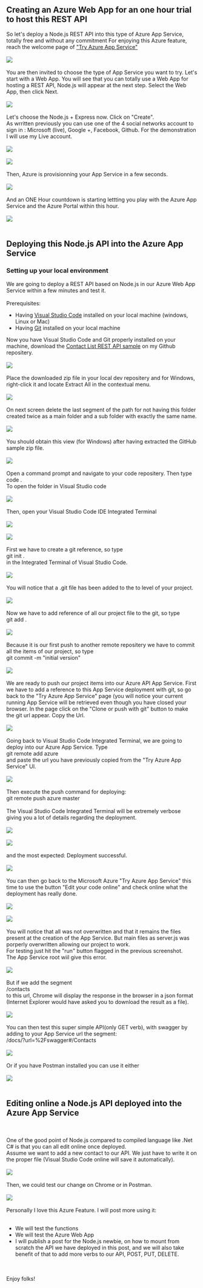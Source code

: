 
<h2>Creating an Azure Web App for an one hour trial to host this REST API</h2>
So let's deploy a Node.js REST API into this type of Azure App Service, totally free and without any commitment 
For enjoying this Azure feature, reach the welcome page of <a href="https://azure.microsoft.com/en-in/try/app-service/">"Try Azure App Service"</a>
<br>
<br>
<a href="https://4.bp.blogspot.com/-r-_Pn_Hxxno/Wep1PPZ1IOI/AAAAAAAATbc/a5eUGMKF1bUyV8wSLW8DDYB7y8YvvueFgCLcBGAs/s1600/Try%2BAzure%2BApp%2BService%2B-%2B10%2B-%2Bwelcome%2Bpage.png" imageanchor="1" ><img border="0" class="screenshot-large" src="https://4.bp.blogspot.com/-r-_Pn_Hxxno/Wep1PPZ1IOI/AAAAAAAATbc/a5eUGMKF1bUyV8wSLW8DDYB7y8YvvueFgCLcBGAs/s1600/Try%2BAzure%2BApp%2BService%2B-%2B10%2B-%2Bwelcome%2Bpage.png"  /></a>
<br>
<br>
You are then invited to choose the type of App Service you want to try. Let's start with a Web App. You will see that you can totally use a Web App for hosting a REST API, Node.js will appear at the next step. Select the Web App, then click Next. 
<br>
<br>
<a href="https://4.bp.blogspot.com/-RimqXxQkkSM/Wep1tuKSarI/AAAAAAAATbk/ikw3-d-kgQUcyWo3A9JVS-vPLi_J75KnwCLcBGAs/s1600/Try%2BAzure%2BApp%2BService%2B-%2B11%2B-%2Bchoosing%2Ba%2Btemplate.png" imageanchor="1" ><img border="0" src="https://4.bp.blogspot.com/-RimqXxQkkSM/Wep1tuKSarI/AAAAAAAATbk/ikw3-d-kgQUcyWo3A9JVS-vPLi_J75KnwCLcBGAs/s1600/Try%2BAzure%2BApp%2BService%2B-%2B11%2B-%2Bchoosing%2Ba%2Btemplate.png" class="screenshot-large" /></a>
<br>
<br>
Let's choose the Node.js + Express now. Click on "Create".
<br>As wrritten previously you can use one of the 4 social networks account to sign in : Microsoft (live), Google +, Facebook, Github. For the demonstration I will use my Live account. 
<br>
<br>
<a href="https://3.bp.blogspot.com/-eW86PqRopC8/Wep1ZsFAUpI/AAAAAAAATbg/9Uk4NjqJtWoMEwiayGu3s-_ET016kZVgQCLcBGAs/s1600/Try%2BAzure%2BApp%2BService%2B-%2B12%2B-%2Bsigning%2Bwith%2Ba%2Bsocial%2Baccount%2B.png" imageanchor="1" ><img border="0" src="https://3.bp.blogspot.com/-eW86PqRopC8/Wep1ZsFAUpI/AAAAAAAATbg/9Uk4NjqJtWoMEwiayGu3s-_ET016kZVgQCLcBGAs/s1600/Try%2BAzure%2BApp%2BService%2B-%2B12%2B-%2Bsigning%2Bwith%2Ba%2Bsocial%2Baccount%2B.png" class="screenshot-large" /></a>
<br>
<br>
<a href="https://2.bp.blogspot.com/-8bswPqUB--k/WesCFVdyX6I/AAAAAAAATec/A8CJTp71SCQ9CrNgKt0nLJKavaxGTn19wCLcBGAs/s1600/Try%2BAzure%2BApp%2BService%2B-%2B120%2B-%2Bsigning%2Bwith%2Ba%2Bsocial%2Baccount%2Bstep2.png" imageanchor="1" ><img border="0" src="https://2.bp.blogspot.com/-8bswPqUB--k/WesCFVdyX6I/AAAAAAAATec/A8CJTp71SCQ9CrNgKt0nLJKavaxGTn19wCLcBGAs/s1600/Try%2BAzure%2BApp%2BService%2B-%2B120%2B-%2Bsigning%2Bwith%2Ba%2Bsocial%2Baccount%2Bstep2.png"  class="screenshot-large"/></a>
<br>
<br>
Then, Azure is provisionning your App Service in a few seconds. 
<br>
<br>
<a href="https://3.bp.blogspot.com/-X5tZHtfOrLs/Wep4xDboMTI/AAAAAAAATb0/ftV5xPw5vWApWnyIjFMq8Hncve46QbcYQCLcBGAs/s1600/Try%2BAzure%2BApp%2BService%2B-%2B13%2B-%2BApp%2BService%2Bis%2Bbeing%2Bprovisionned%2B.png" imageanchor="1" ><img border="0" src="https://3.bp.blogspot.com/-X5tZHtfOrLs/Wep4xDboMTI/AAAAAAAATb0/ftV5xPw5vWApWnyIjFMq8Hncve46QbcYQCLcBGAs/s1600/Try%2BAzure%2BApp%2BService%2B-%2B13%2B-%2BApp%2BService%2Bis%2Bbeing%2Bprovisionned%2B.png" class="screenshot-large" /></a>
<br>
<br>
And an ONE Hour countdown is starting lettting you play with the Azure App Service and the Azure Portal within this hour. 
<br>
<br>
<a href="https://3.bp.blogspot.com/-eBKLd_hcOFs/Wep5OrP6sOI/AAAAAAAATb4/ak2hp0dREfY9jbYXhejRvRDmDzXcdVu1gCLcBGAs/s1600/Try%2BAzure%2BApp%2BService%2B-%2B14%2B-%2Bthe%2Bone%2Bhour%2Bcountdown%2Bfor%2Bdiscovering%2Bthe%2Bappp%2Bservice%2Bhas%2Bstarted%2B%2B.png" imageanchor="1" ><img border="0" src="https://3.bp.blogspot.com/-eBKLd_hcOFs/Wep5OrP6sOI/AAAAAAAATb4/ak2hp0dREfY9jbYXhejRvRDmDzXcdVu1gCLcBGAs/s1600/Try%2BAzure%2BApp%2BService%2B-%2B14%2B-%2Bthe%2Bone%2Bhour%2Bcountdown%2Bfor%2Bdiscovering%2Bthe%2Bappp%2Bservice%2Bhas%2Bstarted%2B%2B.png" class="screenshot-large" /></a>
<br>
<br>

<!--deploying to Azure App Service -->
<h2>Deploying this Node.js API into the Azure App Service</h2>
<h3>Setting up your local environment</h3>
We are going to deploy a REST API based on Node.js in our Azure Web App Service within a few minutes and test it. 
<br>
<br>
Prerequisites:
<ul>
<li>Having <a href="https://code.visualstudio.com/download">Visual Studio Code</a> installed on your local machine (windows, Linux or Mac)</li>
<li>Having <a href="https://git-scm.com/book/en/v2/Getting-Started-Installing-Git">Git</a> installed on your local machine</li>
</ul>
Now you have Visual Studio Code and Git properly installed on your machine, download the <a href="https://github.com/MarcCharmois/app-service-api-node-contact-list">Contact List REST API sample</a> on my Github repositery. 
<br>
<br>
<a href="https://1.bp.blogspot.com/-vJR99ZVoXkY/Werjho0OSAI/AAAAAAAATc8/9puxt1IGaykgYNlmgSTwzwrfViK5eCbugCLcBGAs/s1600/Try%2BAzure%2BApp%2BService%2B-%2B19%2B-%2BDownloading%2BContact%2BList%2BREST%2BAPI%2BSample%2Bon%2BGitHub.png" imageanchor="1" ><img border="0" src="https://1.bp.blogspot.com/-vJR99ZVoXkY/Werjho0OSAI/AAAAAAAATc8/9puxt1IGaykgYNlmgSTwzwrfViK5eCbugCLcBGAs/s1600/Try%2BAzure%2BApp%2BService%2B-%2B19%2B-%2BDownloading%2BContact%2BList%2BREST%2BAPI%2BSample%2Bon%2BGitHub.png" class="screenshot-large" /></a>
<br>
<br>
Place the downloaded zip file in your local dev repositery and for Windows, right-click it and locate Extract All in the contextual menu. 
<br>
<br>
<a href="https://4.bp.blogspot.com/-70Y0RPX1_WI/Wer-qulay_I/AAAAAAAATeE/tzLYSy3ORd8O9xdPuawI3GYe6vUqcCWvgCLcBGAs/s1600/Try%2BAzure%2BApp%2BService%2B-%2B20%2B-%2BExtracting%2Bthe%2BContact%2BList%2BREST%2BAPI%2BSample%2Bzip%2Bfile.png" imageanchor="1" ><img border="0" src="https://4.bp.blogspot.com/-70Y0RPX1_WI/Wer-qulay_I/AAAAAAAATeE/tzLYSy3ORd8O9xdPuawI3GYe6vUqcCWvgCLcBGAs/s1600/Try%2BAzure%2BApp%2BService%2B-%2B20%2B-%2BExtracting%2Bthe%2BContact%2BList%2BREST%2BAPI%2BSample%2Bzip%2Bfile.png" class="screenshot-large" /></a>
<br>
<br>
On next screen delete the last segment of the path for not having this folder created twice as a main folder and a sub folder with exactly the same name. 
<br>
<br>
<a href="https://4.bp.blogspot.com/-LLyJhi8wkQQ/Wer-124om9I/AAAAAAAATeI/leCr4lbexCIzOuqEaLf3uAbz3ailUUvnQCLcBGAs/s1600/Try%2BAzure%2BApp%2BService%2B-%2B21%2B-%2BExtracting%2Bthe%2BContact%2BList%2BREST%2BAPI%2BSample%2Bzip%2Bfile%2Bstep%2B2.png" imageanchor="1" ><img border="0" src="https://4.bp.blogspot.com/-LLyJhi8wkQQ/Wer-124om9I/AAAAAAAATeI/leCr4lbexCIzOuqEaLf3uAbz3ailUUvnQCLcBGAs/s1600/Try%2BAzure%2BApp%2BService%2B-%2B21%2B-%2BExtracting%2Bthe%2BContact%2BList%2BREST%2BAPI%2BSample%2Bzip%2Bfile%2Bstep%2B2.png" class="screenshot-large" /></a>
<br>
<br>
You should obtain this view (for Windows) after having extracted the GitHub sample zip file. 
<br>
<br>
<a href="https://2.bp.blogspot.com/-OXAYli5EITA/Wer-_RvxU3I/AAAAAAAATeM/WklwYT3bxog0HXiOlc_dWUMJd_6-nl45QCLcBGAs/s1600/Try%2BAzure%2BApp%2BService%2B-%2B22%2B-%2BContact%2BList%2BREST%2BAPI%2BSample%2Bzip%2Bfile%2Bextracted.png" imageanchor="1" ><img border="0" src="https://2.bp.blogspot.com/-OXAYli5EITA/Wer-_RvxU3I/AAAAAAAATeM/WklwYT3bxog0HXiOlc_dWUMJd_6-nl45QCLcBGAs/s1600/Try%2BAzure%2BApp%2BService%2B-%2B22%2B-%2BContact%2BList%2BREST%2BAPI%2BSample%2Bzip%2Bfile%2Bextracted.png" class="screenshot-large" /></a>
<br>
<br>
Open a command prompt and navigate to your code repositery. Then type 
<br>
code . 
<br>
To open the folder in Visual Studio code
<br>
<br>
<a href="https://2.bp.blogspot.com/-NJCRa9IC43s/WesauNIyzgI/AAAAAAAATfE/xeVTkO31AQUx7R_VvnkwonRJVYVfDZNJgCLcBGAs/s1600/Try%2BAzure%2BApp%2BService%2B-%2B23%2B-%2Bopening%2BVisual%2BStudio%2Bcode.png" imageanchor="1" ><img border="0" src="https://2.bp.blogspot.com/-NJCRa9IC43s/WesauNIyzgI/AAAAAAAATfE/xeVTkO31AQUx7R_VvnkwonRJVYVfDZNJgCLcBGAs/s1600/Try%2BAzure%2BApp%2BService%2B-%2B23%2B-%2Bopening%2BVisual%2BStudio%2Bcode.png" class="screenshot-large" /></a>
<br>
<br>
Then, open your Visual Studio Code IDE Integrated Terminal
<br>
<br>
<a href="https://2.bp.blogspot.com/-rCjCtpwvQk4/WesbMV8t8GI/AAAAAAAATfM/f2k-z65AUm8FsTec7B1fDBcjYsRPDoQOwCLcBGAs/s1600/Try%2BAzure%2BApp%2BService%2B-%2B24%2B-%2Bopening%2BVisual%2BStudio%2Bcode%2Bintegrated%2Bterminal.png" imageanchor="1" ><img border="0" src="https://2.bp.blogspot.com/-rCjCtpwvQk4/WesbMV8t8GI/AAAAAAAATfM/f2k-z65AUm8FsTec7B1fDBcjYsRPDoQOwCLcBGAs/s1600/Try%2BAzure%2BApp%2BService%2B-%2B24%2B-%2Bopening%2BVisual%2BStudio%2Bcode%2Bintegrated%2Bterminal.png" class="screenshot-large" /></a>
<br>
<br>
<a href="https://3.bp.blogspot.com/-0XoEtUJEYYU/Wesa_I7cubI/AAAAAAAATfI/nLo880BPO_EBEaimUh3LIQl35WKVPdD2wCLcBGAs/s1600/Try%2BAzure%2BApp%2BService%2B-%2B25%2B-%2BVisual%2BStudio%2Bcode%2Bintegrated%2Bterminal.png" imageanchor="1" ><img border="0" src="https://3.bp.blogspot.com/-0XoEtUJEYYU/Wesa_I7cubI/AAAAAAAATfI/nLo880BPO_EBEaimUh3LIQl35WKVPdD2wCLcBGAs/s1600/Try%2BAzure%2BApp%2BService%2B-%2B25%2B-%2BVisual%2BStudio%2Bcode%2Bintegrated%2Bterminal.png" class="screenshot-large" /></a>
<br>
<br>
First we have to create a git reference, so type 
<br>git init . 
<br>in the Integrated Terminal of Visual Studio Code. 
<br>
<br>
<a href="https://1.bp.blogspot.com/-_m5mQBPtB8I/Wessxc47ObI/AAAAAAAATfg/Lyg5PLEpvh8RwsXmHitCp2_n5swxBbE-wCLcBGAs/s1600/Try%2BAzure%2BApp%2BService%2B-%2B26%2B-%2Bvisual%2Bstudio%2Bcode%2Bintegrated%2Bterminal%2Bgit%2Binit%2B.%2Bcommand.png" imageanchor="1" ><img border="0" src="https://1.bp.blogspot.com/-_m5mQBPtB8I/Wessxc47ObI/AAAAAAAATfg/Lyg5PLEpvh8RwsXmHitCp2_n5swxBbE-wCLcBGAs/s1600/Try%2BAzure%2BApp%2BService%2B-%2B26%2B-%2Bvisual%2Bstudio%2Bcode%2Bintegrated%2Bterminal%2Bgit%2Binit%2B.%2Bcommand.png"  class="screenshot-large"  /></a>
<br>
<br>
You will notice that a .git file has been added to the to level of your project. 
<br>
<br>
<a href="https://4.bp.blogspot.com/-nZd8JZ2O8H0/WestDUjuNOI/AAAAAAAATfk/vMCKFR40QFQS4SAMVA3XEHDKuw7ubBKLgCLcBGAs/s1600/Try%2BAzure%2BApp%2BService%2B-%2B27%2B-%2B.git%2Bfile%2Bcreated.png" imageanchor="1" ><img border="0" src="https://4.bp.blogspot.com/-nZd8JZ2O8H0/WestDUjuNOI/AAAAAAAATfk/vMCKFR40QFQS4SAMVA3XEHDKuw7ubBKLgCLcBGAs/s1600/Try%2BAzure%2BApp%2BService%2B-%2B27%2B-%2B.git%2Bfile%2Bcreated.png"  class="screenshot-large" /></a>
<br>
<br>
Now we have to add reference of all our project file to the git, so type
<br>
git add . 
<br>
<br>
<a href="https://1.bp.blogspot.com/-LM78B5H0RK0/WestUWDOsvI/AAAAAAAATfs/tPtu0NZJz5cRfR8kPTp9j4naTNijoCKwgCLcBGAs/s1600/Try%2BAzure%2BApp%2BService%2B-%2B27%2B-%2Bgit%2Bcommands%2Bin%2BVisual%2BStudio%2Bcode%2BIntegrated%2BTerminal%2B-%2Bafter%2Bgit%2Badd%2B.%2B.png" imageanchor="1" ><img border="0" src="https://1.bp.blogspot.com/-LM78B5H0RK0/WestUWDOsvI/AAAAAAAATfs/tPtu0NZJz5cRfR8kPTp9j4naTNijoCKwgCLcBGAs/s1600/Try%2BAzure%2BApp%2BService%2B-%2B27%2B-%2Bgit%2Bcommands%2Bin%2BVisual%2BStudio%2Bcode%2BIntegrated%2BTerminal%2B-%2Bafter%2Bgit%2Badd%2B.%2B.png" class="screenshot-large" /></a>
<br>
<br>
Because it is our first push to another remote repositery we have to commit all the items of our project, so type
<br>
git commit -m "initial version"
<br>
<br>
<a href="https://4.bp.blogspot.com/-8qPs1mnD67A/WestwMXxRFI/AAAAAAAATfw/X2yKRO9DFq0SBE6uzzp-VOrCFFTu0IHWgCLcBGAs/s1600/Try%2BAzure%2BApp%2BService%2B-%2B28%2B-%2Bgit%2Bcommands%2Bin%2BVisual%2BStudio%2Bcode%2BIntegrated%2BTerminal%2B-%2Bafter%2Bgit%2Bcommit%2B.png" imageanchor="1" ><img border="0" src="https://4.bp.blogspot.com/-8qPs1mnD67A/WestwMXxRFI/AAAAAAAATfw/X2yKRO9DFq0SBE6uzzp-VOrCFFTu0IHWgCLcBGAs/s1600/Try%2BAzure%2BApp%2BService%2B-%2B28%2B-%2Bgit%2Bcommands%2Bin%2BVisual%2BStudio%2Bcode%2BIntegrated%2BTerminal%2B-%2Bafter%2Bgit%2Bcommit%2B.png" data-original-width="1353" data-original-height="837"  class="screenshot-large"  /></a>
<br>
<br>
We are ready to push our project items into our Azure API App Service. First we have to add a reference to this App Service deployment with git, so go back to the "Try Azure App Service" page (you will notice your current running App Service will be retrieved even though you have closed your browser. In the page click on the "Clone or push with git" button to make the git url appear. Copy the Url. 
<br>
<br>
<a href="https://4.bp.blogspot.com/-A0BfssImHVU/WesvWMDjWTI/AAAAAAAATf8/TlJqU7rd8mgGdis7sowTwzVQDKAcbgtxgCLcBGAs/s1600/Try%2BAzure%2BApp%2BService%2B-%2B31%2B-%2BTry%2BAzure%2BApp%2BService%2BUI%2B-%2BGet%2BLink%2Bto%2BAzure%2BApp%2BService%2B.png" imageanchor="1" ><img border="0" src="https://4.bp.blogspot.com/-A0BfssImHVU/WesvWMDjWTI/AAAAAAAATf8/TlJqU7rd8mgGdis7sowTwzVQDKAcbgtxgCLcBGAs/s1600/Try%2BAzure%2BApp%2BService%2B-%2B31%2B-%2BTry%2BAzure%2BApp%2BService%2BUI%2B-%2BGet%2BLink%2Bto%2BAzure%2BApp%2BService%2B.png" class="screenshot-large"/></a>
<br>
<br>
Going back to Visual Studio Code Integrated Terminal, we are going to deploy into our Azure App Service. Type
<br>
git remote add azure 
<br>
and paste the url you have previously copied from the "Try Azure App Service" UI. 
<br>
<br>
<a href="https://3.bp.blogspot.com/-CuiVU-HUrDY/WeswPeuoGsI/AAAAAAAATgE/rCR9dze8QRgrsGQENrR-01Oa2gxQu2duACLcBGAs/s1600/Try%2BAzure%2BApp%2BService%2B-%2B29%2B-%2Bgit%2Bcommands%2Bin%2BVisual%2BStudio%2Bcode%2BIntegrated%2BTerminal%2B-%2Bgit%2Bremote%2Badd%2Bazure.png" imageanchor="1" ><img border="0" src="https://3.bp.blogspot.com/-CuiVU-HUrDY/WeswPeuoGsI/AAAAAAAATgE/rCR9dze8QRgrsGQENrR-01Oa2gxQu2duACLcBGAs/s1600/Try%2BAzure%2BApp%2BService%2B-%2B29%2B-%2Bgit%2Bcommands%2Bin%2BVisual%2BStudio%2Bcode%2BIntegrated%2BTerminal%2B-%2Bgit%2Bremote%2Badd%2Bazure.png" class="screenshot-large" /></a>
<br>
<br>
Then execute the push command for deploying:
<br>
git remote push azure master
<br>
<br>
The Visual Studio Code Integrated Terminal will be extremely verbose giving you a lot of details regarding the deployment. 
<br>
<br>
<a href="https://4.bp.blogspot.com/-f86MmF5APIE/WesxT1ZK1nI/AAAAAAAATgU/R6dkRtEtNuoLIU8Cff6duZau2-jV0vM7QCLcBGAs/s1600/Try%2BAzure%2BApp%2BService%2B-%2B32%2B-%2Bgit%2Bcommands%2Bin%2BVisual%2BStudio%2Bcode%2BIntegrated%2BTerminal%2B-%2Bgit%2Bremote%2Badd%2Bazure%2B%252B%2Bgit%2Bpush%2Bazure%2Bmaster%2B.png" imageanchor="1" ><img border="0" src="https://4.bp.blogspot.com/-f86MmF5APIE/WesxT1ZK1nI/AAAAAAAATgU/R6dkRtEtNuoLIU8Cff6duZau2-jV0vM7QCLcBGAs/s1600/Try%2BAzure%2BApp%2BService%2B-%2B32%2B-%2Bgit%2Bcommands%2Bin%2BVisual%2BStudio%2Bcode%2BIntegrated%2BTerminal%2B-%2Bgit%2Bremote%2Badd%2Bazure%2B%252B%2Bgit%2Bpush%2Bazure%2Bmaster%2B.png"  class="screenshot-large"  /></a>
<br>
<br>
<a href="https://3.bp.blogspot.com/-VeQiUouP3K0/WesxeCkT5nI/AAAAAAAATgY/HKlS73GzJ9wT7SGGFcpcX0OQ21XesdPpgCLcBGAs/s1600/Try%2BAzure%2BApp%2BService%2B-%2B33%2B-%2Bgit%2Bcommands%2Bin%2BVisual%2BStudio%2Bcode%2BIntegrated%2BTerminal%2B-%2Bgit%2Bremote%2Badd%2Bazure%2B%252B%2Bgit%2Bpush%2Bazure%2Bmaster%2B.png" imageanchor="1" ><img border="0" src="https://3.bp.blogspot.com/-VeQiUouP3K0/WesxeCkT5nI/AAAAAAAATgY/HKlS73GzJ9wT7SGGFcpcX0OQ21XesdPpgCLcBGAs/s1600/Try%2BAzure%2BApp%2BService%2B-%2B33%2B-%2Bgit%2Bcommands%2Bin%2BVisual%2BStudio%2Bcode%2BIntegrated%2BTerminal%2B-%2Bgit%2Bremote%2Badd%2Bazure%2B%252B%2Bgit%2Bpush%2Bazure%2Bmaster%2B.png" class="screenshot-large" /></a>
<br>
<br>
and the most expected: Deployment successful.
<br>
<br>
<a href="https://3.bp.blogspot.com/-GAhDOLRSPGo/WesxmYN4-vI/AAAAAAAATgc/FTAqDEbQzOsvP5Mr_T-66oM01_ZJeLu2wCLcBGAs/s1600/Try%2BAzure%2BApp%2BService%2B-%2B34%2B-%2Bgit%2Bcommands%2Bin%2BVisual%2BStudio%2Bcode%2BIntegrated%2BTerminal%2B-%2Bgit%2Bremote%2Badd%2Bazure%2B%252B%2Bgit%2Bpush%2Bazure%2Bmaster%2B.png" imageanchor="1" ><img border="0" src="https://3.bp.blogspot.com/-GAhDOLRSPGo/WesxmYN4-vI/AAAAAAAATgc/FTAqDEbQzOsvP5Mr_T-66oM01_ZJeLu2wCLcBGAs/s1600/Try%2BAzure%2BApp%2BService%2B-%2B34%2B-%2Bgit%2Bcommands%2Bin%2BVisual%2BStudio%2Bcode%2BIntegrated%2BTerminal%2B-%2Bgit%2Bremote%2Badd%2Bazure%2B%252B%2Bgit%2Bpush%2Bazure%2Bmaster%2B.png" data-original-width="1600" data-original-height="900" class="screenshot-large" /></a>
<br>
<br>
You can then go back to the Microsoft Azure "Try Azure App Service" this time to use the button "Edit your code online" and check online what the deployment has really done. 
<br>
<br>
<a href="https://3.bp.blogspot.com/-MkiTnZ5iDkQ/WeszcJwXy0I/AAAAAAAATgo/HzNK1ZjuQs0GgSKhBbXsnZLVfAQfd2tNQCLcBGAs/s1600/Try%2BAzure%2BApp%2BService%2B-%2B35%2B-%2BTry%2BAzure%2BApp%2BService%2BUI%2B-%2BEdit%2Byour%2Bcode%2Bin%2Bline%2B.png" imageanchor="1" ><img border="0" src="https://3.bp.blogspot.com/-MkiTnZ5iDkQ/WeszcJwXy0I/AAAAAAAATgo/HzNK1ZjuQs0GgSKhBbXsnZLVfAQfd2tNQCLcBGAs/s1600/Try%2BAzure%2BApp%2BService%2B-%2B35%2B-%2BTry%2BAzure%2BApp%2BService%2BUI%2B-%2BEdit%2Byour%2Bcode%2Bin%2Bline%2B.png"  class="screenshot-large" /></a>
<br>
<br>
<a href="https://2.bp.blogspot.com/-UgcSbc64tv8/WeszlsxXaNI/AAAAAAAATgs/mVlDTvpjD2IpPTebuRcYL-mmVUXtgWxPgCLcBGAs/s1600/Try%2BAzure%2BApp%2BService%2B-%2B36%2B-%2BTry%2BAzure%2BApp%2BService%2BUI%2B-%2BEdit%2Byour%2Bcode%2Bin%2Bline%2B-%2Bchecking%2BNode.js%2BApp%2BService%2Bdeployment%2B.png" imageanchor="1" ><img border="0" src="https://2.bp.blogspot.com/-UgcSbc64tv8/WeszlsxXaNI/AAAAAAAATgs/mVlDTvpjD2IpPTebuRcYL-mmVUXtgWxPgCLcBGAs/s1600/Try%2BAzure%2BApp%2BService%2B-%2B36%2B-%2BTry%2BAzure%2BApp%2BService%2BUI%2B-%2BEdit%2Byour%2Bcode%2Bin%2Bline%2B-%2Bchecking%2BNode.js%2BApp%2BService%2Bdeployment%2B.png"   class="screenshot-large"  /></a>
<br>
<br>
You will notice that all was not overwritten and that it remains the files present at the creation of the App Service. But main files as server.js was porperly overwritten allowing our project to work. 
<br>
For testing just hit the "run" button flagged in the previous screenshot. 
<br>
The App Service root wiil give this error. 
<br>
<br>
<a href="https://1.bp.blogspot.com/-SmlA64U8cmk/Wes036diffI/AAAAAAAATg4/mwCwQN1DPSguLXygofb1oFWEMyQpRnjxgCLcBGAs/s1600/Try%2BAzure%2BApp%2BService%2B-%2B37%2B-%2BTry%2BAzure%2BApp%2BService%2BUI%2B-%2BEdit%2Byour%2Bcode%2Bin%2Bline%2B-%2Bchecking%2BNode.js%2BApp%2BService%2Bdeployment%2B.png" imageanchor="1" ><img border="0" src="https://1.bp.blogspot.com/-SmlA64U8cmk/Wes036diffI/AAAAAAAATg4/mwCwQN1DPSguLXygofb1oFWEMyQpRnjxgCLcBGAs/s1600/Try%2BAzure%2BApp%2BService%2B-%2B37%2B-%2BTry%2BAzure%2BApp%2BService%2BUI%2B-%2BEdit%2Byour%2Bcode%2Bin%2Bline%2B-%2Bchecking%2BNode.js%2BApp%2BService%2Bdeployment%2B.png"   class="screenshot-large"   /></a>
<br>
<br>
But if we add the segment
<br>
/contacts
<br>
to this url, Chrome will display the response in the browser in a json format (Internet Explorer would have asked you to download the result as a file).
<br>
<br>
<a href="https://2.bp.blogspot.com/-jHKhX5drB8g/Wes1IdBXL9I/AAAAAAAAThE/gFbKysJCb4kFbodoOWWs5lTgPUEkKjkIgCLcBGAs/s1600/Try%2BAzure%2BApp%2BService%2B-%2B38%2B-%2BTry%2BAzure%2BApp%2BService%2BUI%2B-%2BEdit%2Byour%2Bcode%2Bin%2Bline%2B-%2Bchecking%2BNode.js%2BApp%2BService%2Bdeployment%2B.png" imageanchor="1" ><img border="0" src="https://2.bp.blogspot.com/-jHKhX5drB8g/Wes1IdBXL9I/AAAAAAAAThE/gFbKysJCb4kFbodoOWWs5lTgPUEkKjkIgCLcBGAs/s1600/Try%2BAzure%2BApp%2BService%2B-%2B38%2B-%2BTry%2BAzure%2BApp%2BService%2BUI%2B-%2BEdit%2Byour%2Bcode%2Bin%2Bline%2B-%2Bchecking%2BNode.js%2BApp%2BService%2Bdeployment%2B.png"    class="screenshot-large"   /></a>
<br>
<br>
You can then test this super simple API(only GET verb), with swagger by adding to your App Service url the segment:
<br>
/docs/?url=%2Fswagger#/Contacts 
<br>
<br>
<a href="https://3.bp.blogspot.com/-HfJsn7Cp9po/Wes3t1tHRvI/AAAAAAAAThQ/Ee9PQ1JrC_0DF71VemZUNJWD6aaZ-o98QCLcBGAs/s1600/Try%2BAzure%2BApp%2BService%2B-%2B39%2B-%2Bchecking%2BNode.js%2BApp%2BService%2Bdeployment%2Bwith%2Bswagger%2B.png" imageanchor="1" ><img border="0" src="https://3.bp.blogspot.com/-HfJsn7Cp9po/Wes3t1tHRvI/AAAAAAAAThQ/Ee9PQ1JrC_0DF71VemZUNJWD6aaZ-o98QCLcBGAs/s1600/Try%2BAzure%2BApp%2BService%2B-%2B39%2B-%2Bchecking%2BNode.js%2BApp%2BService%2Bdeployment%2Bwith%2Bswagger%2B.png"    class="screenshot-large"  /></a>
<br>
<br>
Or if you have Postman installed you can use it either
<br>
<br><a href="https://1.bp.blogspot.com/-KE7zNXr1qG4/Wes370Lt5DI/AAAAAAAAThU/kSIC7BwJusUd04bST8JHGf0LFf5CEwLTgCLcBGAs/s1600/Try%2BAzure%2BApp%2BService%2B-%2B40%2B-%2Bchecking%2BNode.js%2BApp%2BService%2Bdeployment%2Bwith%2Bpostman.png" imageanchor="1" ><img border="0" src="https://1.bp.blogspot.com/-KE7zNXr1qG4/Wes370Lt5DI/AAAAAAAAThU/kSIC7BwJusUd04bST8JHGf0LFf5CEwLTgCLcBGAs/s1600/Try%2BAzure%2BApp%2BService%2B-%2B40%2B-%2Bchecking%2BNode.js%2BApp%2BService%2Bdeployment%2Bwith%2Bpostman.png"   class="screenshot-large"  /></a>

<br>
<br>

<!--editing Azure App Service online-->
<h2>Editing online a Node.js API deployed into the Azure App Service</h2>
<br>
<br>
One of the good point of Node.js compared to compiled language like .Net C# is that you can all edit online once deployed. 
<br>
Assume we want to add a new contact to our API. We just have to write it on the proper file (Visual Studio Code online will save it automatically). 
<br>
<br>
<a href="https://2.bp.blogspot.com/-D8KKkLMHgb0/Wes4xxYDiyI/AAAAAAAAThc/cxohJKXx2PEywTPZrAy-FGMVlk5Fr5raACLcBGAs/s1600/Try%2BAzure%2BApp%2BService%2B-%2B41%2B-%2Bediting%2Bcode%2Bonline%2B.png" imageanchor="1" ><img border="0" src="https://2.bp.blogspot.com/-D8KKkLMHgb0/Wes4xxYDiyI/AAAAAAAAThc/cxohJKXx2PEywTPZrAy-FGMVlk5Fr5raACLcBGAs/s1600/Try%2BAzure%2BApp%2BService%2B-%2B41%2B-%2Bediting%2Bcode%2Bonline%2B.png"   class="screenshot-large" /></a>
<br>
<br>
Then, we could test our change on Chrome or in Postman. 
<br>
<br><a href="https://3.bp.blogspot.com/-Xg0ube6ScTE/Wes5P7S3DaI/AAAAAAAAThg/vdxpPk0lymESJt6v_YoZp9jacHEzwSX8wCLcBGAs/s1600/Try%2BAzure%2BApp%2BService%2B-%2B42%2B-%2Btesting%2Bthe%2Bchanges%2B.png" imageanchor="1" ><img border="0" src="https://3.bp.blogspot.com/-Xg0ube6ScTE/Wes5P7S3DaI/AAAAAAAAThg/vdxpPk0lymESJt6v_YoZp9jacHEzwSX8wCLcBGAs/s1600/Try%2BAzure%2BApp%2BService%2B-%2B42%2B-%2Btesting%2Bthe%2Bchanges%2B.png"    class="screenshot-large" /></a>
<br>
<br>
Personally I love this Azure Feature. I will post more using it: 
<br>
<br>
<ul>
<li>
We will test the functions
</li>
<li>
We will test the Azure Web App
</li>
<li>
I will publish a post for the Node.js newbie, on how to mount from scratch the API we have deployed in this post, and we will also take benefit of that to add more verbs to our API, POST, PUT, DELETE. 
</li>
</ul>
<br>
<br>
Enjoy folks! 











